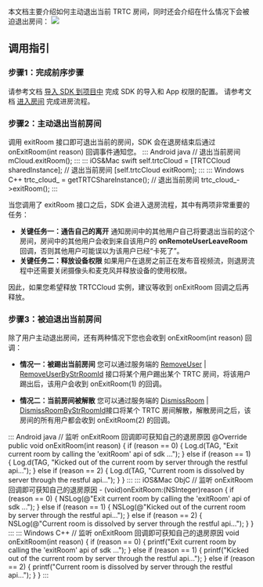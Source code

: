 本文档主要介绍如何主动退出当前 TRTC 房间，同时还会介绍在什么情况下会被迫退出房间：
![](https://qcloudimg.tencent-cloud.cn/raw/b155aaff08a5baaaecaaa14a4f2229cc.png)

## 调用指引


[](id:step1)
### 步骤1：完成前序步骤
请参考文档 [导入 SDK 到项目中](https://cloud.tencent.com/document/product/647/32173) 完成 SDK 的导入和 App 权限的配置。
请参考文档 [进入房间](https://cloud.tencent.com/document/product/647/74634) 完成进房流程。

[](id:step2)
### 步骤2：主动退出当前房间
调用 exitRoom 接口即可退出当前的房间，SDK 会在退房结束后通过 onExitRoom(int reason) 回调事件通知您。
<dx-codeblock>
::: Android  java
// 退出当前房间
mCloud.exitRoom();
:::
::: iOS&Mac  swift
self.trtcCloud = [TRTCCloud sharedInstance];
// 退出当前房间
[self.trtcCloud exitRoom];
:::
::: Windows  C++
trtc_cloud_ = getTRTCShareInstance();
// 退出当前房间
trtc_cloud_->exitRoom();
:::
</dx-codeblock>

当您调用了 exitRoom 接口之后，SDK 会进入退房流程，其中有两项非常重要的任务：
- **关键任务一：通告自己的离开**
通知房间中的其他用户自己将要退出当前的这个房间，房间中的其他用户会收到来自该用户的 **onRemoteUserLeaveRoom** 回调，否则其他用户可能误以为该用户已经“卡死了”。
- **关键任务二：释放设备权限**
如果用户在退房之前正在发布音视频流，则退房流程中还需要关闭摄像头和麦克风并释放设备的使用权限。

因此，如果您希望释放 TRTCCloud 实例，建议等收到 onExitRoom 回调之后再释放。


[](id:step3)
### 步骤3：被迫退出当前房间
除了用户主动退出房间，还有两种情况下您也会收到 onExitRoom(int reason) 回调：
- **情况一：被踢出当前房间**
您可以通过服务端的 [RemoveUser](https://cloud.tencent.com/document/api/647/40496) | [RemoveUserByStrRoomId](https://cloud.tencent.com/document/api/647/50426) 接口将某个用户踢出某个 TRTC 房间，将该用户踢出后，该用户会收到 onExitRoom(1) 的回调。

- **情况二：当前房间被解散**
您可以通过服务端的 [DismissRoom](https://cloud.tencent.com/document/api/647/50089) | [DismissRoomByStrRoomId](https://cloud.tencent.com/document/api/647/37088)接口将某个 TRTC 房间解散，解散房间之后，该房间的所有用户都会收到 onExitRoom(2) 的回调。


<dx-codeblock>
::: Android  java
// 监听 onExitRoom 回调即可获知自己的退房原因
@Override
public void onExitRoom(int reason) {
    if (reason == 0) {
        Log.d(TAG, "Exit current room by calling the 'exitRoom' api of sdk ...");
    } else if (reason == 1) {
        Log.d(TAG, "Kicked out of the current room by server through the restful api...");
    } else if (reason == 2) {
        Log.d(TAG, "Current room is dissolved by server through the restful api...");
    }
}
:::
::: iOS&Mac  ObjC
// 监听 onExitRoom 回调即可获知自己的退房原因
- (void)onExitRoom:(NSInteger)reason {
    if (reason == 0) {
        NSLog(@"Exit current room by calling the 'exitRoom' api of sdk ...");
    } else if (reason == 1) {
        NSLog(@"Kicked out of the current room by server through the restful api...");
    } else if (reason == 2) {
        NSLog(@"Current room is dissolved by server through the restful api...");
    }
}
:::
::: Windows  C++
// 监听 onExitRoom 回调即可获知自己的退房原因
void onExitRoom(int reason) {
    if (reason == 0) {
        printf("Exit current room by calling the 'exitRoom' api of sdk ...");
    } else if (reason == 1) {
        printf("Kicked out of the current room by server through the restful api...");
    } else if (reason == 2) {
        printf("Current room is dissolved by server through the restful api...");
    }
}
:::
</dx-codeblock>
